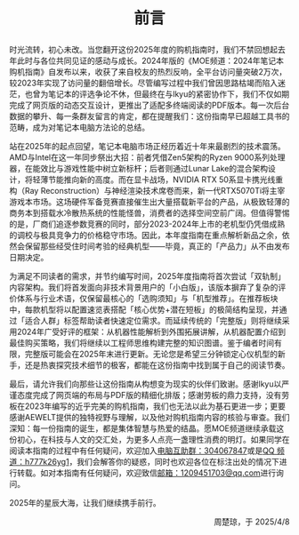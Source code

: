 # <p align="center">前言</p>

时光流转，初心未改。当您翻开这份2025年度的购机指南时，我们不禁回想起去年此时与各位共同见证的感动与成长。2024年版的《MOE频道：2024年笔记本购机指南》自发布以来，收获了来自校友的热烈反响，全平台访问量突破2万次，较2023年实现了访问量的翻倍增长。尽管编写过程中我们曾因思路枯竭而陷入迷茫，也曾为笔记本的评选争论不休，但最终在与lkyu的紧密协作下，我们不仅如期完成了网页版的动态交互设计，更推出了适配多终端阅读的PDF版本。每一次后台数据的攀升、每一条群友留言的肯定，都在提醒我们：这份指南早已超越工具书的范畴，成为对笔记本电脑方法论的总结。

站在2025年的起点回望，笔记本电脑市场正经历着近十年来最剧烈的技术震荡。AMD与Intel在这一年同步祭出大招：前者凭借Zen5架构的Ryzen 9000系列处理器，在能效比与游戏性能中树立新标杆；后者则通过Lunar Lake的混合架构设计，将轻薄节能推向新的高度。而在显卡战场，NVIDIA RTX 50系显卡携光线重构（Ray Reconstruction）与神经渲染技术席卷而来，新一代RTX5070Ti将主宰游戏本市场。这场硬件军备竞赛直接催生出大量搭载新平台的产品，从极致轻薄的商务本到搭载水冷散热系统的性能怪兽，消费者的选择空间空前广阔。但值得警惕的是，厂商们追逐参数竞赛的同时，部分2023-2024年上市的老机型仍凭借成熟的调校与极具竞争力的价格稳守市场。因此，本年度指南在重点解析新品之余，依然会保留那些经受住时间考验的经典机型——毕竟，真正的「产品力」从不由发布日期决定。

为满足不同读者的需求，并节约编写时间，2025年度指南将首次尝试「双轨制」内容架构。我们将首发面向非技术背景用户的「小白版」，该版本摒弃了复杂的评价体系与行业术语，仅保留最核心的「选购须知」与「机型推荐」。在推荐板块中，每款机型将以配置速览表搭配「核心优势+潜在短板」的极简结构呈现，并通过「适合人群」标签帮助读者快速定位需求。而延续传统的「完整版」则将继续采用2024年广受好评的框架：从机器性能解析到外围拓展讲解，从机器配置介绍到最佳购买策略，我们将继续以工程师思维构建完整的知识图谱。鉴于编者时间有限，完整版可能会在2025年末进行更新。无论您是希望三分钟锁定心仪机型的新手，还是热衷探究技术细节的极客，都能在这份指南中找到属于自己的阅读节奏。

最后，请允许我们向那些让这份指南从构想变为现实的伙伴们致谢。感谢lkyu以严谨态度完成了网页端的布局与PDF版的精细化排版；感谢劳板的鼎力支持，没有劳板在2023年编写的近乎完美的购机指南，我们也无法以此为基石更进一步；更要感谢AEWELT提供的独特视野与理解，以及他对购机指南内容的核验与审查。我们深知：每一份指南的诞生，都是集体智慧与热爱的结晶。愿MOE频道继续承载这份初心，在科技与人文的交汇处，为更多人点亮一盏理性消费的明灯。如果同学在阅读本指南的过程中有任何疑问，欢迎加入[电脑互助群：304067847](https://qm.qq.com/q/HU05k45VmK)或是[QQ 频道：h777k26yg1](https://pd.qq.com/s/e100hstql)，我们会解答你的疑惑，同时也欢迎各位在标注出处的情况下进行转载。如对本指南有任何疑问，欢迎致信[邮箱：1209451703@qq.com](mailto:1209451703@qq.com)进行询问。

2025年的星辰大海，让我们继续携手前行。

<p align="right">周楚琼，于 2025/4/8</p>
